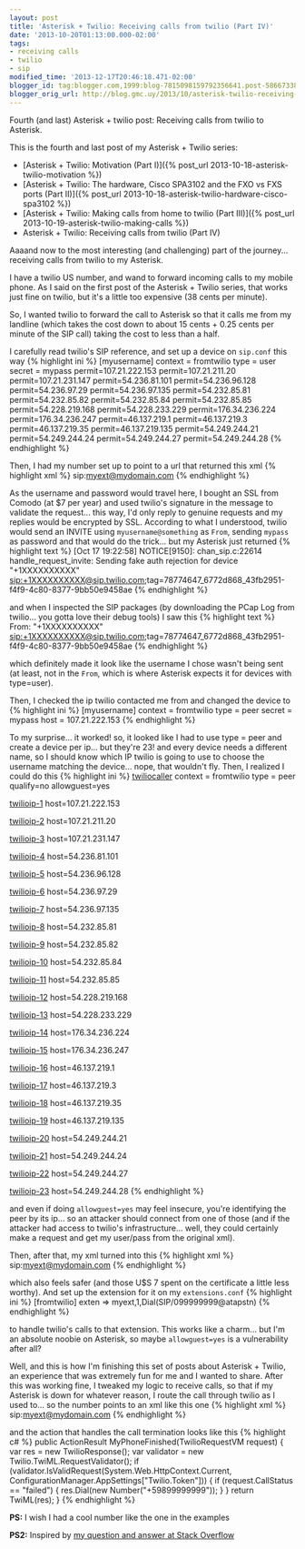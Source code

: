 ```yaml
---
layout: post
title: 'Asterisk + Twilio: Receiving calls from twilio (Part IV)'
date: '2013-10-20T01:13:00.000-02:00'
tags:
- receiving calls
- twilio
- sip
modified_time: '2013-12-17T20:46:18.471-02:00'
blogger_id: tag:blogger.com,1999:blog-7815098159792356641.post-5866733829630579718
blogger_orig_url: http://blog.gmc.uy/2013/10/asterisk-twilio-receiving-calls-from.html
---
```

Fourth (and last) Asterisk + twilio post: Receiving calls from twilio to Asterisk.

<!--more-->
This is the fourth and last post of my Asterisk + Twilio series:

* [Asterisk + Twilio: Motivation (Part I)]({% post_url 2013-10-18-asterisk-twilio-motivation %})
* [Asterisk + Twilio: The hardware, Cisco SPA3102 and the FXO vs FXS ports (Part II)]({% post_url 2013-10-18-asterisk-twilio-hardware-cisco-spa3102 %})
* [Asterisk + Twilio: Making calls from home to twilio (Part III)]({% post_url 2013-10-19-asterisk-twilio-making-calls %})
* Asterisk + Twilio: Receiving calls from twilio (Part IV)

Aaaand now to the most interesting (and challenging) part of the journey... receiving calls from twilio to my Asterisk.

I have a twilio US number, and wand to forward incoming calls to my mobile phone. As I said on the first post of the Asterisk + Twilio series, that works just fine on twilio, but it's a little too expensive (38 cents per minute).

So, I wanted twilio to forward the call to Asterisk so that it calls me from my landline (which takes the cost down to about 15 cents + 0.25 cents per minute of the SIP call) taking the cost to less than a half.

I carefully read twilio's SIP reference, and set up a device on `sip.conf` this way
{% highlight ini %}
[myusername]
context = fromtwilio
type = user
secret = mypass
permit=107.21.222.153
permit=107.21.211.20
permit=107.21.231.147
permit=54.236.81.101
permit=54.236.96.128
permit=54.236.97.29
permit=54.236.97.135
permit=54.232.85.81
permit=54.232.85.82
permit=54.232.85.84
permit=54.232.85.85
permit=54.228.219.168
permit=54.228.233.229
permit=176.34.236.224
permit=176.34.236.247
permit=46.137.219.1
permit=46.137.219.3
permit=46.137.219.35
permit=46.137.219.135
permit=54.249.244.21
permit=54.249.244.24
permit=54.249.244.27
permit=54.249.244.28
{% endhighlight %}

Then, I had my number set up to point to a url that returned this xml
{% highlight xml %}
<Response>
  <Dial>
    <Sip username="myusername" password="mypass">sip:myext@mydomain.com</Sip>
  </Dial>
</Response>
{% endhighlight %}

As the username and password would travel here, I bought an SSL from Comodo (at $7 per year) and used twilio's signature in the message to validate the request... this way, I'd only reply to genuine requests and my replies would be encrypted by SSL. According to what I understood, twilio would send an INVITE using `myusername@something` as `From`, sending `mypass` as password and that would do the trick... but my Asterisk just returned
{% highlight text %}
[Oct 17 19:22:58] NOTICE[9150]: chan_sip.c:22614 handle_request_invite: Sending fake auth rejection for device "+1XXXXXXXXXX" <sip:+1XXXXXXXXXX@sip.twilio.com>;tag=78774647_6772d868_43fb2951-f4f9-4c80-8377-9bb50e9458ae
{% endhighlight %}

and when I inspected the SIP packages (by downloading the PCap Log from twilio... you gotta love their debug tools) I saw this
{% highlight text %}
From: "+1XXXXXXXXXX" <sip:+1XXXXXXXXXX@sip.twilio.com>;tag=78774647_6772d868_43fb2951-f4f9-4c80-8377-9bb50e9458ae
{% endhighlight %}

which definitely made it look like the username I chose wasn't being sent (at least, not in the `From`, which is where Asterisk expects it for devices with type=user).

Then, I checked the ip twilio contacted me from and changed the device to
{% highlight ini %}
[myusername]
context = fromtwilio
type = peer
secret = mypass
host = 107.21.222.153
{% endhighlight %}

To my surprise... it worked! so, it looked like I had to use type = peer and create a device per ip... but they're 23! and every device needs a different name, so I should know which IP twilio is going to use to choose the username matching the device... nope, that wouldn't fly. Then, I realized I could do this
{% highlight ini %}
[twiliocaller](!)
context = fromtwilio
type = peer
qualify=no
allowguest=yes

[twilioip-1](twiliocaller)
host=107.21.222.153

[twilioip-2](twiliocaller)
host=107.21.211.20

[twilioip-3](twiliocaller)
host=107.21.231.147

[twilioip-4](twiliocaller)
host=54.236.81.101

[twilioip-5](twiliocaller)
host=54.236.96.128

[twilioip-6](twiliocaller)
host=54.236.97.29

[twilioip-7](twiliocaller)
host=54.236.97.135

[twilioip-8](twiliocaller)
host=54.232.85.81

[twilioip-9](twiliocaller)
host=54.232.85.82

[twilioip-10](twiliocaller)
host=54.232.85.84

[twilioip-11](twiliocaller)
host=54.232.85.85

[twilioip-12](twiliocaller)
host=54.228.219.168

[twilioip-13](twiliocaller)
host=54.228.233.229

[twilioip-14](twiliocaller)
host=176.34.236.224

[twilioip-15](twiliocaller)
host=176.34.236.247

[twilioip-16](twiliocaller)
host=46.137.219.1

[twilioip-17](twiliocaller)
host=46.137.219.3

[twilioip-18](twiliocaller)
host=46.137.219.35

[twilioip-19](twiliocaller)
host=46.137.219.135

[twilioip-20](twiliocaller)
host=54.249.244.21

[twilioip-21](twiliocaller)
host=54.249.244.24

[twilioip-22](twiliocaller)
host=54.249.244.27

[twilioip-23](twiliocaller)
host=54.249.244.28
{% endhighlight %}

and even if doing `allowguest=yes` may feel insecure, you're identifying the peer by its ip... so an attacker should connect from one of those (and if the attacker had access to twilio's infrastructure... well, they could certainly make a request and get my user/pass from the original xml).

Then, after that, my xml turned into this
{% highlight xml %}
<Response>
  <Dial>
    <Sip>sip:myext@mydomain.com</Sip>
  </Dial>
</Response>
{% endhighlight %}

which also feels safer (and those U$S 7 spent on the certificate a little less worthy). And set up the extension for it on my `extensions.conf`
{% highlight ini %}
[fromtwilio]
exten => myext,1,Dial(SIP/099999999@atapstn)
{% endhighlight %}

to handle twilio's calls to that extension. This works like a charm... but I'm an absolute noobie on Asterisk, so maybe `allowguest=yes` is a vulnerability after all?

Well, and this is how I'm finishing this set of posts about Asterisk + Twilio, an experience that was extremely fun for me and I wanted to share. After this was working fine, I tweaked my logic to receive calls, so that if my Asterisk is down for whatever reason, I route the call through twilio as I used to... so the number points to an xml like this one
{% highlight xml %}
<Response>
  <Dial action="/my-phone/finished">
    <Sip>sip:myext@mydomain.com</Sip>
  </Dial>
</Response>
{% endhighlight %}

and the action that handles the call termination looks like this
{% highlight c# %}
public ActionResult MyPhoneFinished(TwilioRequestVM request)
{
  var res = new TwilioResponse();
  var validator = new Twilio.TwiML.RequestValidator();
  if (validator.IsValidRequest(System.Web.HttpContext.Current, ConfigurationManager.AppSettings["Twilio.Token"]))
  {
    if (request.CallStatus == "failed")
    {
      res.Dial(new Number("+59899999999"));
    }
  }
  return TwiML(res);
}
{% endhighlight %}

**PS:** I wish I had a cool number like the one in the examples

**PS2:** Inspired by [my question and answer at Stack Overflow](http://stackoverflow.com/q/19437548/920295)
